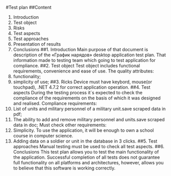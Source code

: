 #Test plan
##Content
1.	Introduction
2.	Test object
3.	Risks
4.	Test aspects
5.	Test approaches
6.	Presentation of results
7.	Conclusions
##1. Introduction
Main purpose of that document is description of the «График нарядов» desktop application test plan. That information made to testing team which going to test application for compliance.
##2. Test object
Test object includes functional requirements, convenience and ease of use. The quality attributes:
1.	functionality;
2.	simplicity of use;
##3. Ricks
Device must have keybord, mouse(or touchpad), .NET 4.7.2 for correct application operation.
##4. Test aspects
During the testing process it`s expected to check the compliance of the requirements on the basis of which it was designed and realised. Compliance requirements:
1.	List of units and military personnel of a military unit.save scraped data in pdf;
2.	The ability to add and remove military personnel and units.save scraped data in doc;
Must check other requirements:
1.	Simplicity. To use the application, it will be enough to own a school course in computer science.
2.	 Adding data on a soldier or unit in the database in 3 clicks.
##5. Test approaches
Manual testing must be used to check all test aspects.
##6. Conclusions
This test plan allows you to test the main functionality of the application. Successful completion of all tests does not guarantee full functionality on all platforms and architectures, however, allows you to believe that this software is working correctly.

